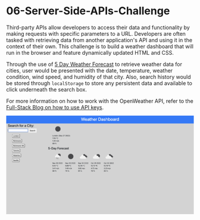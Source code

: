 # 06-Server-Side-APIs-Challenge

Third-party APIs allow developers to access their data and functionality by making requests with specific parameters to a URL. Developers are often tasked with retrieving data from another application's API and using it in the context of their own. This challenge is to build a weather dashboard that will run in the browser and feature dynamically updated HTML and CSS.

Through the use of [5 Day Weather Forecast](https://openweathermap.org/forecast5) to retrieve weather data for cities, user would be presented with the date, temperature, weather condition, wind speed, and humidity of that city. Also, search history would be stored through `localStorage` to store any persistent data and available to click underneath the search box.

For more information on how to work with the OpenWeather API, refer to the [Full-Stack Blog on how to use API keys](https://coding-boot-camp.github.io/full-stack/apis/how-to-use-api-keys).

![The weather app includes a search option, a list of cities, and a five-day forecast and current weather conditions for Atlanta.](./assets/screenshot.png)